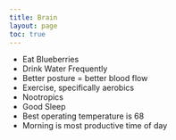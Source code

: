```yaml
---
title: Brain
layout: page
toc: true
---
```


- Eat Blueberries
- Drink Water Frequently
- Better posture = better blood flow
- Exercise, specifically aerobics
- Nootropics
- Good Sleep
- Best operating temperature is 68
- Morning is most productive time of day